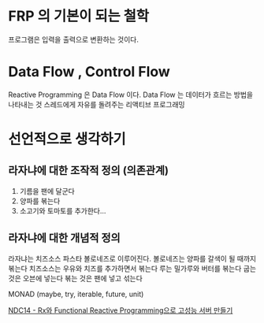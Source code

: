# FRP 의 기본이 되는 철학
프로그램은 입력을 출력으로 변환하는 것이다.

# Data Flow , Control Flow
Reactive Programming 은 Data Flow 이다.
Data Flow 는 데이터가 흐르는 방법을 나타내는 것
스레드에게 자유를 돌려주는 리액티브 프로그래밍

# 선언적으로 생각하기
## 라자냐에 대한 조작적 정의 (의존관계)
1. 기름을 팬에 달군다
2. 양파를 볶는다
3. 소고기와 토마토를 추가한다...

## 라자냐에 대한 개념적 정의
라자냐는 치즈소스 파스타 볼로네즈로 이루어진다.
볼로네즈는 양파를 갈색이 될 때까지 볶는다
치즈소스는 우유와 치즈를 추가하면서 볶는다
루는 밀가루와 버터를 볶는다
굽는 것은 오븐에 넣는다
볶는 것은 팬에 넣고 섞는다


MONAD (maybe, try, iterable, future, unit)


[NDC14 - Rx와 Functional Reactive Programming으로 고성능 서버 만들기](https://www.slideshare.net/jongwookkim/ndc14-rx-functional-reactive-programming)
